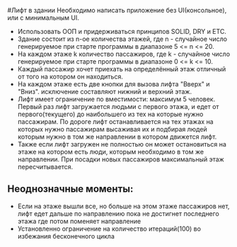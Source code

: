 #Лифт в здании
Необходимо написать приложение без UI(консольное), или с минимальным UI.
- Использовать ООП и придерживаться принципов SOLID, DRY и ETC.
- Здание состоит из n-ое количества этажей, где n - случайное число генерируемое
при старте программы в диапазоне 5 <= n <= 20.
- На каждом этаже k количество пассажиров, где k - случайное число генерируемое
при старте программы в диапазоне 0 <= k <= 10.
- Каждый пассажир хочет приехать на определённый этаж отличный от того на
котором он находиться.
- На каждом этаже есть две кнопки для вызова лифта "Вверх" и "Вниз". исключение
составляют нижний и верхний этаж.
- Лифт имеет ограничение по вместимости: максимум 5 человек.
Первый раз лифт загружается людьми с первого этажа, и едет от
первого(текущего) до наибольшего из тех на которые нужно пассажирам.
По дороге лифт останавливается на тех этажах на которых нужно пассажирам
высаживая их и подбирая людей которым нужно в том же направлении в котором
движется лифт.
- Также если лифт загружен не полностью он может остановиться на этаже на
котором есть люди, которым необходимо в том же направлении.
При посадки новых пассажиров максимальный этаж пересчитывается.


Неоднозначные моменты:
-
- Если на этаже вышли все, но больше на этом этаже пассажиров нет, лифт едет дальше по направлению пока не достигнет последнего этажа где потом поменяет направление
- Установленно ограничение на количество итераций(100) во избежания бесконечного цикла